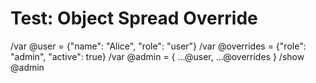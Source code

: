 # Test: Object Spread Override

/var @user = {"name": "Alice", "role": "user"}
/var @overrides = {"role": "admin", "active": true}
/var @admin = { ...@user, ...@overrides }
/show @admin
